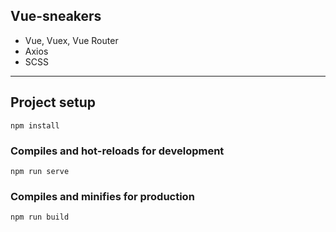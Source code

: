 ## Vue-sneakers

- Vue, Vuex, Vue Router
- Axios
- SCSS

---

## Project setup

```
npm install
```

### Compiles and hot-reloads for development

```
npm run serve
```

### Compiles and minifies for production

```
npm run build
```
